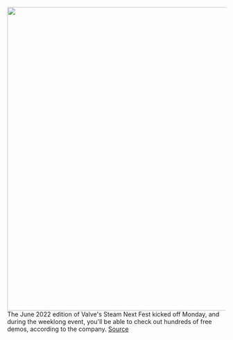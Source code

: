 <img src='https://cdn.vox-cdn.com/thumbor/uwdXPKSgnUQt1bwkGuBuxylEP0k=/0x0:1820x1213/1200x800/filters:focal(765x462:1055x752)/cdn.vox-cdn.com/uploads/chorus_image/image/70972588/acastro_180509_1777_steam_0001.0.0.jpg' width='700px' /><br/>
The June 2022 edition of Valve's Steam Next Fest kicked off Monday, and during the weeklong event, you'll be able to check out hundreds of free demos, according to the company.
<a href='https://www.theverge.com/2022/6/13/23166512/steam-next-fest-pc-game-demos-livestreams-badge'> Source <a/>